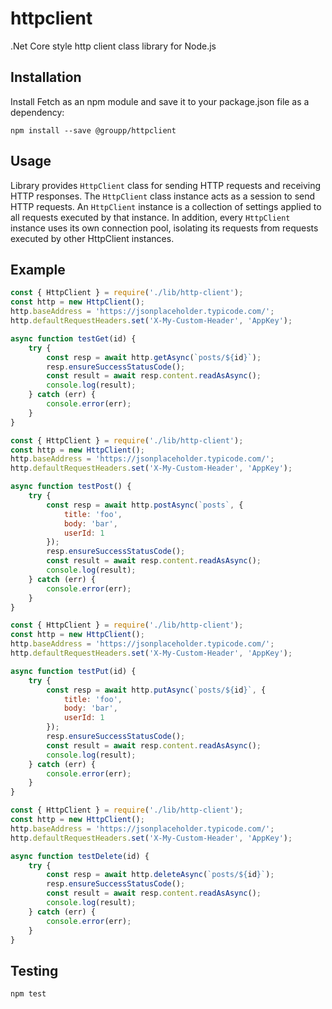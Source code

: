 # httpclient
.Net Core style http client class library for Node.js

## Installation
Install Fetch as an npm module and save it to your package.json file as a dependency:
    
    npm install --save @groupp/httpclient

## Usage
Library provides `HttpClient` class for sending HTTP requests and receiving HTTP responses. The `HttpClient` class instance acts as a session to send HTTP requests. An `HttpClient` instance is a collection of settings applied to all requests executed by that instance. In addition, every `HttpClient` instance uses its own connection pool, isolating its requests from requests executed by other HttpClient instances.

## Example

```javascript
const { HttpClient } = require('./lib/http-client');
const http = new HttpClient();
http.baseAddress = 'https://jsonplaceholder.typicode.com/';
http.defaultRequestHeaders.set('X-My-Custom-Header', 'AppKey');

async function testGet(id) {
    try {
        const resp = await http.getAsync(`posts/${id}`);
        resp.ensureSuccessStatusCode();
        const result = await resp.content.readAsAsync();
        console.log(result);
    } catch (err) {
        console.error(err);
    }
}

```

```javascript
const { HttpClient } = require('./lib/http-client');
const http = new HttpClient();
http.baseAddress = 'https://jsonplaceholder.typicode.com/';
http.defaultRequestHeaders.set('X-My-Custom-Header', 'AppKey');

async function testPost() {
    try {
        const resp = await http.postAsync(`posts`, {
            title: 'foo',
            body: 'bar',
            userId: 1
        });
        resp.ensureSuccessStatusCode();
        const result = await resp.content.readAsAsync();
        console.log(result);
    } catch (err) {
        console.error(err);
    }
}

```

```javascript
const { HttpClient } = require('./lib/http-client');
const http = new HttpClient();
http.baseAddress = 'https://jsonplaceholder.typicode.com/';
http.defaultRequestHeaders.set('X-My-Custom-Header', 'AppKey');

async function testPut(id) {
    try {
        const resp = await http.putAsync(`posts/${id}`, {
            title: 'foo',
            body: 'bar',
            userId: 1
        });
        resp.ensureSuccessStatusCode();
        const result = await resp.content.readAsAsync();
        console.log(result);
    } catch (err) {
        console.error(err);
    }
}

```

```javascript
const { HttpClient } = require('./lib/http-client');
const http = new HttpClient();
http.baseAddress = 'https://jsonplaceholder.typicode.com/';
http.defaultRequestHeaders.set('X-My-Custom-Header', 'AppKey');

async function testDelete(id) {
    try {
        const resp = await http.deleteAsync(`posts/${id}`);
        resp.ensureSuccessStatusCode();
        const result = await resp.content.readAsAsync();
        console.log(result);
    } catch (err) {
        console.error(err);
    }
}

```

## Testing

    npm test

